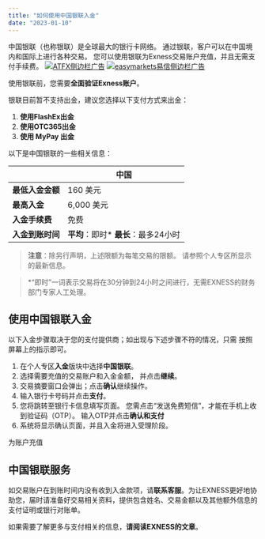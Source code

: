 ```yaml
---
title: "如何使用中国银联入金"
date: "2023-01-10"
---
```


中国银联（也称银联）是全球最大的银行卡网络。 通过银联，客户可以在中国境内和国际上进行各种交易。 您可以使用银联为Exness交易账户充值，并且无需支付手续费。
<a target="_blank" href="https://www.ifttt.fun/go/atfx-cn/"><img class="size-full wp-image-24489 aligncenter" src="https://cdn.fendou.la/bluehost/ATFX-ads.svg" alt="ATFX侧边栏广告" /></a>
<a  target="_blank" href="https://www.ifttt.fun/go/easymarket/"><img class="size-full wp-image-24489 aligncenter" src="https://cdn.fendou.la/welaowei8/2020/11/easyMarketsAds.svg" alt="easymarkets易信侧边栏广告" /></a>


使用银联前，您需要**全面验证Exness账户**。

银联目前暂不支持出金，建议您选择以下支付方式来出金：

1. **使用FlashEx出金**
2. **使用OTC365出金**
3. **使用 MyPay 出金**

以下是中国银联的一些相关信息：

|   | **中国**  |
| --- | --- |
| **最低入金金额** | 160 美元 |
| **最高入金** | 6,000 美元 |
| **入金手续费** | 免费 |
| **入金到账时间** | **平均**：即时* **最长**：最多24小时|

> **注意**：除另行声明，上述限额为每笔交易的限额。 请参照个人专区所显示的最新信息。

> *“即时”一词表示交易将在30分钟到24小时之间进行，无需EXNESS的财务部门专家人工处理。

## 使用中国银联入金

以下入金步骤取决于您的支付提供商；如出现与下述步骤不符的情况，只需 按照屏幕上的指示即可。

1. 在个人专区**入金**版块中选择**中国银联**。
2. 选择需要充值的交易账户和入金金额， 并点击**继续**。
3. 交易摘要窗口会弹出；点击**确认**继续操作。
4. 输入银行卡号码并点击**支付**。
5. 您将跳转至银行卡信息填写页面。 您需点击“发送免费短信”，才能在手机上收到验证码（OTP）。 输入OTP并点击**确认和支付**
6. 系统将显示确认页面，并且入金将进入受理阶段。

为账户充值

## 中国银联服务

如交易账户在到账时间内没有收到入金款项，请**联系客服**。为让EXNESS更好地协助您，届时请准备好交易相关资料，提供包含姓名、交易金额以及其他额外信息的支付证明或银行对账单。

如果需要了解更多与支付相关的信息，**请阅读EXNESS的文章**。
